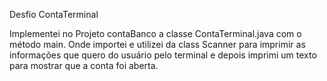 Desfio ContaTerminal 
<p>
  Implementei no Projeto contaBanco a classe ContaTerminal.java com o método main.
  Onde importei e utilizei da class Scanner para imprimir as informações que quero do usuário pelo terminal e depois imprimi um texto 
  para mostrar que a conta foi aberta.
</p>

